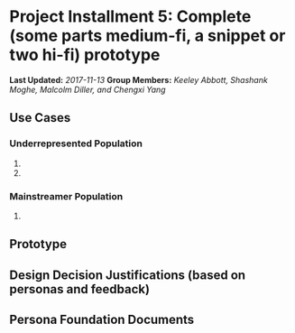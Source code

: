 # Project Installment 5: Complete (some parts medium-fi, a snippet or two hi-fi) prototype

**Last Updated:** *2017-11-13*
**Group Members:** *Keeley Abbott, Shashank Moghe, Malcolm Diller, and Chengxi Yang*

## Use Cases
### Underrepresented Population
1.
2.

### Mainstreamer Population
1.

## Prototype


## Design Decision Justifications (based on personas and feedback)


## Persona Foundation Documents
